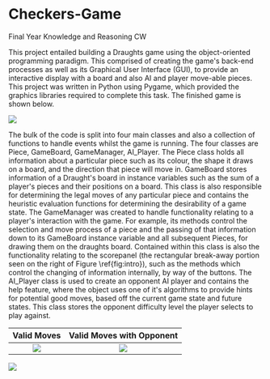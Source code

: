 # Checkers-Game
Final Year Knowledge and Reasoning CW

This project entailed building a Draughts game using the object-oriented programming paradigm. This comprised of creating the game's back-end processes as well as its Graphical User Interface (GUI), to provide an interactive display with a board and also AI and player move-able pieces. This project was written in Python using Pygame, which provided the graphics libraries required to complete this task. The finished game is shown below.

![](https://raw.githubusercontent.com/LordLean/Draughts-Game/main/images/Introduction_image.png)

The bulk of the code is split into four main classes and also a collection of functions to handle events whilst the game is running. The four classes are Piece, GameBoard, GameManager, AI\_Player. The Piece class holds all information about a particular piece such as its colour, the shape it draws on a board, and the direction that piece will move in. GameBoard stores information of a Draught's board in instance variables such as the sum of a player's pieces and their positions on a board. This class is also responsible for determining the legal moves of any particular piece and contains the heuristic evaluation functions for determining the desirability of a game state. The GameManager was created to handle functionality relating to a player's interaction with the game. For example, its methods control the selection and move process of a piece and the passing of that information down to its GameBoard instance variable and all subsequent Pieces, for drawing them on the draughts board. Contained within this class is also the functionality relating to the scorepanel (the rectangular break-away portion seen on the right of Figure \ref{fig:intro}), such as the methods which control the changing of information internally, by way of the buttons. The AI\_Player class is used to create an opponent AI player and contains the help feature, where the object uses one of it's algorithms to provide hints for potential good moves, based off the current game state and future states. This class stores the opponent difficulty level the player selects to play against.

Valid Moves            |  Valid Moves with Opponent
:-------------------------:|:-------------------------:
![](https://raw.githubusercontent.com/LordLean/Draughts-Game/main/images/noopponent.png)  |  ![](https://raw.githubusercontent.com/LordLean/Draughts-Game/main/images/opponent.png)

![](https://raw.githubusercontent.com/LordLean/Draughts-Game/main/images/rules.png)
